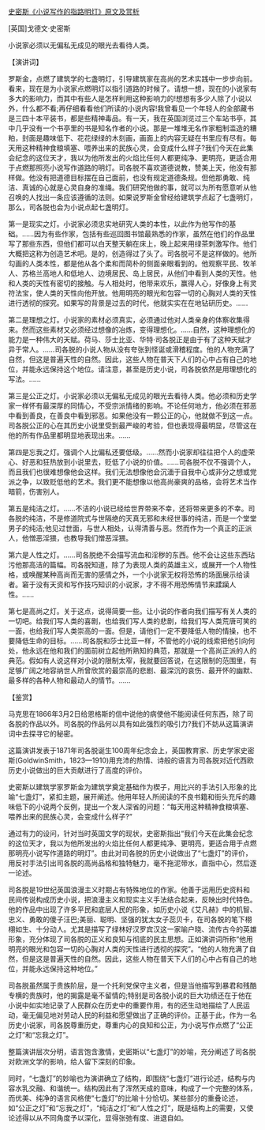 [史密斯《小说写作的指路明灯》原文及赏析](https://www.vrrw.net/wx/14700.html)

[英国]戈德文·史密斯

小说家必须以无偏私无成见的眼光去看待人类。

【演讲词】

罗斯金，点燃了建筑学的七盏明灯，引导建筑家在高尚的艺术实践中一步步向前。看来，现在是为小说家点燃明灯以指引道路的时候了。请想一想，现在的小说家有多大的影响力，而其中有些人是怎样利用这种影响力的!想想有多少人除了小说以外，什么都不看;再仔细看看他们所读的小说内容!我曾看见一个年轻人的全部藏书是三四十本平装书，都是些精神毒品。有一天，我在英国浏览过三个车站书亭，其中几乎没有一个书亭里的书是知名作者的小说。那是一堆堆无名作家粗制滥造的糟粕，封面是趣味低下、花花绿绿的木刻画，画面上的内容无疑在书里应有尽有。每天用这种精神食粮填塞、喂养出来的民族心灵，会变成什么样子?我们今天在此集会纪念的这位天才，我以为他所发出的火焰比任何人都更纯净、更明亮，更适合用于点燃那照亮小说写作道路的明灯。司各脱不喜欢道德说教，赞美上天，他没有那样做。他没有把道德目标摆在自己面前，也没有规定道德条规。但他那勇敢、纯洁、真诚的心就是心灵自身的准绳。我们研究他做的事，就可以为所有愿意听从他召唤的人找出一条应该遵循的法则。如果说罗斯金曾经给建筑学点起了七盏明灯，那么，司各脱也会为小说点起七盏明灯。

第一是现实之灯。小说家必须忠实地研究人类的本性，以此作为他写作的基础。……因为有些作家，包括有些巡回图书馆最熟悉的作家，虽然在他们的作品里写了那些东西，但他们都可以白天整天躺在床上，晚上起来用绿茶刺激写作。他们大概把这称为创造艺术吧。是的，创造得过了头了。司各脱可不是这样做的。他所勾画的人类本性，都是他从各个柔和而简朴的侧面亲眼看到的。他观察平民、牧羊人、苏格兰高地人和低地人、边境居民、岛上居民，从他们中看到人类的天性。他和人类的天性有密切的接触。与人相处时，他带来欢乐，赢得人心，好像身上有灵符法宝，使人类的天性向他开放。他用明亮的眼光和包容一切的心胸对人类的天性进行透彻的探究。如果写的背景是过去的时代，他就实实在在地钻研历史。……

第二是理想之灯。小说家的素材必须真实，必须通过他对人类亲身的体察收集得来。然而这些素材又必须经过想像的冶炼，变得理想化。……自然，这种理想化的能力是一种伟大的天赋。荷马、莎士比亚、华特·司各脱正是由于有了这种天赋才异于常人。……司各脱的小说人物从没有夸张到怪诞或滑稽程度。他的人物充满了自然，但这是普遍天性的自然。因此，这些人物在普天下人们的心中占有自己的地位，并能永远保持这个地位。请注意，甚至是历史小说，司各脱依然是用理想化的写法。……

第三是公正之灯。小说家必须以无偏私无成见的眼光去看待人类。他必须和历史学家一样怀有最深厚的同情心，不受宗派情绪的影响。不论任何地方，他必须在邪恶中看到善良，在善良中看到邪恶。如果他没有一颗公正的心，他就做不到这一点。司各脱公正的心在其历史小说里受到最严峻的考验，但也表现得最明显，尽管这在他的所有作品里都明显地表现出来。……

第四是忘我之灯。强调个人比偏私还要低级。……然而小说家却往往把个人的虚荣心、好恶和狂热放到小说里去，贬低了小说的价值。……司各脱不仅不强调个人，而且我们也很难想像他会这样。我们无法想像他会沉湎于自我中心或非分之想或党派之争，以致贬低他的艺术。我们更不能想像以他高尚豪爽的品格，会将艺术当作暗箭，伤害别人。

第五是纯洁之灯。……不洁的小说已经给世界带来不幸，还将带来更多的不幸。司各脱的纯洁，不是修道院式与世隔绝的天真无邪和未经世事的纯洁，而是一个堂堂男子的纯洁;他见过世面，与世人相处，认得清善与恶。然而作为一个真正的正派人，他憎恶淫猥，也教导我们憎恶淫猥。

第六是人性之灯。……司各脱绝不会描写流血和淫秽的东西。他不会让这些东西玷污他那高洁的篇幅。司各脱知道，除了为表现人类的英雄主义，或展开一个人物性格，或唤醒某种高尚而无害的感情之外，一个小说家无权将恐怖的场面展示给读者。窘于没有天资和写作技巧知识的小说家，才不得不用恐怖情节来蹂躏人性。……

第七是高尚之灯。关于这点，说得简要一些。让小说的作者向我们描写有关人类的一切吧。给我们写人类的喜剧，也给我们写人类的悲剧，给我们写人类荒唐可笑的一面，也给我们写人类崇高的一面。但是，请他们一定不要降低人物的情操，也不要降低生命的目标。……司各脱和莎士比亚一样，不管他的小说的线索把他引向何处，他永远在他和我们的面前树立起他所熟知的典范，那就是一个高尚正派的人的典范。假如有人说这样对小说的限制太窄，我就要回答说，在这限制的范围里，有足够广阔之地容纳世人所曾欣赏的最崇高的悲剧、最深沉的哀伤、最开怀的幽默、最多样的各种人物和最动人的情节。……



【鉴赏】

马克思在1866年3月2日给恩格斯的信中说他的病使他不能阅读任何东西，除了司各脱的作品以外。司各脱的作品何以具有如此强烈的吸引力?我们不妨从这篇演讲词中去探寻它的秘密。

这篇演讲发表于1871年司各脱诞生100周年纪念会上，英国教育家、历史学家史密斯(GoldwinSmith，1823—1910)用充沛的热情、诗般的语言为司各脱对近代西欧历史小说做出的巨大贡献进行了高度的评价。

史密斯以建筑学家罗斯金为建筑学奠定基础作为楔子，用比兴的手法引入形象的比喻“七盏灯”，紧扣主题，展开阐述。他用年轻人所阅读的不良书籍和街头充斥的趣味低下的小说两个反例，提出一个发人深省的问题：“每天用这种精神食粮填塞、喂养出来的民族心灵，会变成什么样子?”

通过有力的设问，针对当时英国文学的现状，史密斯指出“我们今天在此集会纪念的这位天才，我以为他所发出的火焰比任何人都更纯净、更明亮，更适合用于点燃那明亮小说写作道路的明灯”。由此对司各脱的历史小说做出了“七盏灯”的评价，用反衬手法引出司各脱的高尚品格和独特魅力，毫不拖泥带水，直指中心，然后逐一论述。

司各脱是19世纪英国浪漫主义时期占有特殊地位的作家。他善于运用历史资料和民间传说构成历史小说，把浪漫主义和现实主义手法结合起来，反映出时代特色。他的作品中出现了许多平民和底层人民的形象，如历史小说《艾凡赫》中的机智、忠义、勇敢的傻子汪巴;美丽、聪明、坚强的犹太女子蕊贝卡，在司各脱的笔下栩栩如生、十分动人。尤其是描写了绿林好汉罗宾汉这一家喻户晓、流传古今的英雄形象，充分体现了司各脱的正义和良知与彻底的民主思想。正如演讲词所称“他用明亮的眼光和包容一切的心胸对人类的天性进行透彻的探究”。“他的人物充满了自然，但是这是普遍天性的自然。因此，这些人物在普天下人们的心中占有自己的地位，并能永远保持这种地位。”

司各脱虽然属于贵族阶层，是一个托利党保守主义者，但是当他描写到暴君和残酷专横的贵族时，他的揭露是毫不留情的;特别是司各脱小说的巨大功绩还在于他在小说中如实地记录了人民群众在历史中的重要作用，有的还生动地描绘了人民运动，毫无偏见地对劳动人民的利益和愿望做出了正确的评价。正基于此，作为一名历史小说家，司各脱尊重历史，尊重内心的良知和公正，为小说写作点燃了“公正之灯”和“忘我之灯”。

整篇演讲层次分明，语言饱含激情，史密斯以“七盏灯”的妙喻，充分阐述了司各脱对欧洲文学的影响，给人留下深刻的印象。

同时，“七盏灯”的妙喻也为演讲确立了结构，即围绕“七盏灯”进行论述，结构与内容水乳交融、和谐统一。结构因此有了浑然天成的意味，构成了一个完整的体系，而优美、纯净的语言风格使“七盏灯”的比喻十分恰切。某些部分的重叠论述，如“公正之灯”和“忘我之灯”，“纯洁之灯”和“人性之灯”，既是结构上的需要，又使论述得以从不同角度予以深化，显得张弛有度、进退自如。

